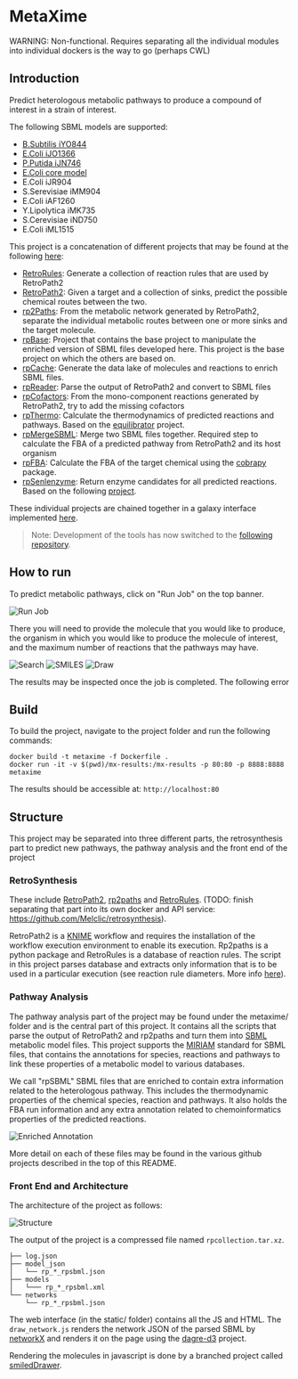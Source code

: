 # MetaXime

WARNING: Non-functional. Requires separating all the individual modules into individual dockers is the way to go (perhaps CWL)

## Introduction

Predict heterologous metabolic pathways to produce a compound of interest in a strain of interest. 

The following SBML models are supported:

* [B.Subtilis iYO844](http://bigg.ucsd.edu/models/iYO844)
* [E.Coli iJO1366](http://bigg.ucsd.edu/models/iJO1366)
* [P.Putida iJN746](http://bigg.ucsd.edu/models/iJN746)
* [E.Coli core model](http://bigg.ucsd.edu/models/e_coli_core)
* E.Coli iJR904
* S.Serevisiae iMM904
* E.Coli iAF1260
* Y.Lipolytica iMK735
* S.Cerevisiae iND750
* E.Coli iML1515

This project is a concatenation of different projects that may be found at the following [here](https://github.com/galaxy-synbiocad):

* [RetroRules](https://github.com/galaxy-synbiocad/RetroRules): Generate a collection of reaction rules that are used by RetroPath2
* [RetroPath2](https://github.com/galaxy-synbiocad/RetroPath2): Given a target and a collection of sinks, predict the possible chemical routes between the two.
* [rp2Paths](https://github.com/galaxy-synbiocad/rp2paths): From the metabolic network generated by RetroPath2, separate the individual metabolic routes between one or more sinks and the target molecule.
* [rpBase](https://github.com/galaxy-synbiocad/rpBase): Project that contains the base project to manipulate the enriched version of SBML files developed here. This project is the base project on which the others are based on.
* [rpCache](https://github.com/galaxy-synbiocad/rpCache): Generate the data lake of molecules and reactions to enrich SBML files.
* [rpReader](https://github.com/galaxy-synbiocad/rpReader): Parse the output of RetroPath2 and convert to SBML files
* [rpCofactors](https://github.com/galaxy-synbiocad/rpCofactors): From the mono-component reactions generated by RetroPath2, try to add the missing cofactors
* [rpThermo](https://github.com/galaxy-synbiocad/rpThermo): Calculate the thermodynamics of predicted reactions and pathways. Based on the [equilibrator](https://equilibrator.weizmann.ac.il/) project.
* [rpMergeSBML](https://github.com/galaxy-synbiocad/rpMergeSBML): Merge two SBML files together. Required step to calculate the FBA of a predicted pathway from RetroPath2 and its host organism
* [rpFBA](https://github.com/galaxy-synbiocad/rpFBA): Calculate the FBA of the target chemical using the [cobrapy](https://opencobra.github.io/cobrapy/) package.
* [rpSenlenzyme](https://github.com/galaxy-synbiocad/rpSelenzyme): Return enzyme candidates for all predicted reactions. Based on the following [project](http://selenzyme.synbiochem.co.uk/).

These individual projects are chained together in a galaxy interface implemented [here](https://galaxy-synbiocad.org/). 

> Note: Development of the tools has now switched to the [following repository](https://github.com/brsynth).

## How to run 

To predict metabolic pathways, click on "Run Job" on the top banner. 

![Run Job](img/run_job.png)

There you will need to provide the molecule that you would like to produce, the organism in which you would like to produce the molecule of interest, and the maximum number of reactions that the pathways may have.

![Search](img/search_name.png)
![SMILES](img/search_smiles.png)
![Draw](img/search_draw.png)

The results may be inspected once the job is completed. The following error 

## Build

To build the project, navigate to the project folder and run the following commands:

```
docker build -t metaxime -f Dockerfile .
docker run -it -v $(pwd)/mx-results:/mx-results -p 80:80 -p 8888:8888 metaxime
```

The results should be accessible at: `http://localhost:80`

## Structure

This project may be separated into three different parts, the retrosynthesis part to predict new pathways, the pathway analysis and the front end of the project

### RetroSynthesis

These include [RetroPath2](https://myexperiment.org/workflows/4987.html), [rp2paths](https://github.com/brsynth/rp2paths) and [RetroRules](https://retrorules.org/). (TODO: finish separating that part into its own docker and API service: https://github.com/Melclic/retrosynthesis). 

RetroPath2 is a [KNIME](https://www.knime.com/) workflow and requires the installation of the workflow execution environment to enable its execution. Rp2paths is a python package and RetroRules is a database of reaction rules. The script in this project parses database and extracts only information that is to be used in a particular execution (see reaction rule diameters. More info [here](https://www.jfaulon.com/retropath2-0-a-retrosynthesis-workflow-for-metabolic-engineers-biorxiv/)).   

### Pathway Analysis

The pathway analysis part of the project may be found under the metaxime/ folder and is the central part of this project. It contains all the scripts that parse the output of RetroPath2 and rp2paths and turn them into [SBML](https://en.wikipedia.org/wiki/SBML) metabolic model files. This project supports the [MIRIAM](https://en.wikipedia.org/wiki/Minimum_information_required_in_the_annotation_of_models) standard for SBML files, that contains the annotations for species, reactions and pathways to link these properties of a metabolic model to various databases.

We call "rpSBML" SBML files that are enriched to contain extra information related to the heterologous pathway. This includes the thermodynamic properties of the chemical species, reaction and pathways. It also holds the FBA run information and any extra annotation related to chemoinformatics properties of the predicted reactions.

![Enriched Annotation](img/rp_annot.png)

More detail on each of these files may be found in the various github projects described in the top of this README.

### Front End and Architecture

The architecture of the project as follows:

![Structure](img/strct.jpg)

The output of the project is a compressed file named `rpcollection.tar.xz`. 

```
├── log.json
├── model_json
│   └── rp_*_rpsbml.json
├── models
│   └─── rp_*_rpsbml.xml
└── networks
    └── rp_*_rpsbml.json
```

The web interface (in the static/ folder) contains all the JS and HTML. The `draw_network.js` renders the network JSON of the parsed SBML by [networkX](https://networkx.org/) and renders it on the page using the [dagre-d3](https://github.com/dagrejs/dagre-d3) project. 

Rendering the molecules in javascript is done by a branched project called [smiledDrawer](https://github.com/Melclic/smilesDrawer).
